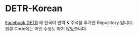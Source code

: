 # DETR-Korean

 [Facebook DETR](https://github.com/facebookresearch/detr) 에 한국어 번역 & 주석을 추가한 Repository 입니다. <br>
 원본 Code에는 어떤 수정도 하지 않았습니다.
